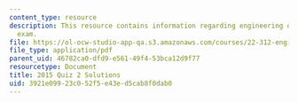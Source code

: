 ```yaml
---
content_type: resource
description: This resource contains information regarding engineering of nuclear reactors
  exam.
file: https://ol-ocw-studio-app-qa.s3.amazonaws.com/courses/22-312-engineering-of-nuclear-reactors-fall-2015/3921e09923c052f5e43ed5cab8f0dab0_MIT22_312F15_quiz2_2015Sol.pdf
file_type: application/pdf
parent_uid: 46782ca0-dfd9-e561-49f4-53bca12d9f77
resourcetype: Document
title: 2015 Quiz 2 Solutions
uid: 3921e099-23c0-52f5-e43e-d5cab8f0dab0
---
```


